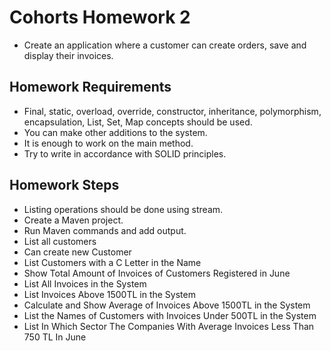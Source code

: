 # Cohorts Homework 2
* Create an application where a customer can create orders, save and display their invoices.
## Homework Requirements
* Final, static, overload, override, constructor, inheritance, polymorphism, encapsulation, List, Set, Map concepts should be used.
* You can make other additions to the system.
* It is enough to work on the main method.
* Try to write in accordance with SOLID principles. 
## Homework Steps
- Listing operations should be done using stream.
- Create a Maven project.
- Run Maven commands and add output.
- List all customers
- Can create new Customer  
- List Customers with a C Letter in the Name  
- Show Total Amount of Invoices of Customers Registered in June 
- List All Invoices in the System 
- List Invoices Above 1500TL in the System
- Calculate and Show Average of Invoices Above 1500TL in the System 
- List the Names of Customers with Invoices Under 500TL in the System 
- List In Which Sector The Companies With Average Invoices Less Than 750 TL In June  


